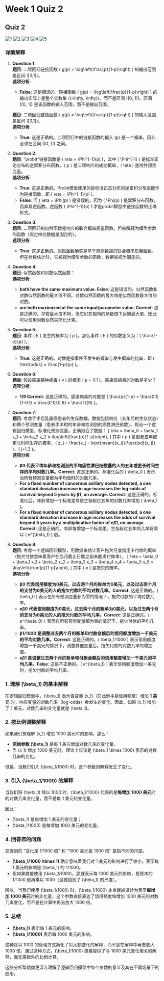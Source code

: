 # Week 1 Quiz 2

## Quiz 2

![1](./img/21.png)
![2](./img/22.png)
![3](./img/23.png)
![4](./img/24.png)
![5](./img/25.png)

### 详细解释

1. **Question 1**:  
   **题目**: 二项回归链接函数 \( g(p) = \log\left(\frac{p}{1-p}\right) \) 的输出范围是区间 \([0,1]\)。  
   **选项分析**:
   - **False**: 这是错误的。链接函数 \( g(p) = \log\left(\frac{p}{1-p}\right) \) 的输出实际上是整个实数集 \((-\infty, \infty)\)，而不是区间 \([0, 1]\)。区间 \([0, 1]\) 是该函数的输入范围，而不是输出范围。

   **题目**: 二项回归链接函数 \( g(p) = \log\left(\frac{p}{1-p}\right) \) 的输入范围是区间 \([0,1]\)。  
   **选项分析**:
   - **True**: 这是正确的。二项回归中的链接函数的输入 \(p\) 是一个概率，因此必须在区间 \([0, 1]\) 之间。

2. **Question 2**:  
   **题目**: "probit"链接函数是 \( \eta = \Phi^{-1}(p) \)，其中 \( \Phi^{-1} \) 是标准正态分布的逆累积分布函数，\( p \) 是二项响应的成功概率，\( \eta \) 是线性预测变量。  
   **选项分析**:
   - **True**: 这是正确的。Probit模型使用的是标准正态分布的逆累积分布函数作为链接函数，即 \( \eta = \Phi^{-1}(p) \)。
   - **False**: 但 \( \eta = \Phi(p) \) 是错误的，因为 \( \Phi(p) \) 是累积分布函数，而非其逆函数。逆函数 \( \Phi^{-1}(p) \) 才是probit模型中链接函数的正确形式。

3. **Question 3**:  
   **题目**: 二项回归的似然函数是响应的联合概率质量函数，但被解释为模型参数的函数（假定响应数据是固定的）。  
   **选项分析**:
   - **True**: 这是正确的。似然函数确实是基于观测数据的联合概率质量函数，但在参数估计时，它被视为模型参数的函数，数据被视为固定的。

4. **Question 4**:  
   **题目**: 似然函数和对数似然函数：  
   **选项分析**:
   - **both have the same maximum value. False**: 这是错误的。似然函数和对数似然函数的最大值不同。对数似然函数的最大值是似然函数最大值的对数。
   - **are both maximized at the same input/parameter value. Correct**: 这是正确的。尽管最大值不同，但它们在相同的参数值下达到最大值，因此可以使用对数似然来简化计算。

5. **Question 5**:  
   **题目**: 事件 \( E \) 发生的概率为 \( p \)，那么事件 \( E \) 的对数定义为：\( \frac{1-p}{p} \)。  
   **选项分析**:
   - **True**: 这是正确的。对数是指事件不发生的概率与发生概率的比率，即 \( \text{odds} = \frac{1-p}{p} \)。

6. **Question 6**:  
   **题目**: 假设感染某种病毒 \( v \) 的概率 \( p = 0.1 \)，感染该病毒的对数是多少？  
   **选项分析**:
   - **1/9 Correct**: 这是正确的。感染病毒的对数是 \( \frac{p}{1-p} = \frac{0.1}{1-0.1} = \frac{0.1}{0.9} = \frac{1}{9} \)。

7. **Question 7**:  
   **题目**: 考虑手术后乳腺癌患者的生存数据。数据包括响应（五年后的生存状态）和两个预测变量（患者手术时的年龄和检测到的癌性淋巴结数）。假设一个逻辑回归模型，标准化预测变量，正确拟合了数据：
   \[
   \eta = \beta_0 + \beta_1 z_1 + \beta_2 z_2 = \log\left(\frac{p}{1-p}\right),
   \]
   其中 \( p \) 是患者五年或更长时间生存的概率，\( z_j = \frac{x_j - \text{mean}(x_j)}{\text{sd}(x_j)} \)，\( j=1,2 \)。  
   **选项分析**:
   - **β0 代表平均年龄和检测到的平均癌性淋巴结数量的人的五年或更长时间生存的平均对数几率。Correct**: 这是正确的。标准化后的 \( \beta_0 \) 表示当所有预测变量都为平均值时的对数几率。
   - **For a fixed number of cancerous axillary nodes detected, a one standard deviation increase in age increases the log-odds of survival beyond 5 years by β1, on average. Correct**: 这是正确的。标准化后，年龄增加一个标准差导致生存超过五年的对数几率增加 \( \beta_1 \)。
   - **For a fixed number of cancerous axillary nodes detected, a one standard deviation increase in age increases the odds of survival beyond 5 years by a multiplicative factor of eβ1, on average. Correct**: 这是正确的。年龄每增加一个标准差，生存超过五年的几率将乘以 \( e^{\beta_1} \) 倍。

8. **Question 8**:  
   **题目**: 考虑一个逻辑回归模型，用数据来估计客户拖欠月度信用卡付款的概率（拖欠付款意味着客户在当月截止日期之前未能支付账单）。
   \[
   \eta = \beta_0 + \beta_1 x_1 + \beta_2 x_2 + \beta_3 x_3 + \beta_4 x_4 + \beta_5 x_5 = \log\left(\frac{p}{1-p}\right),
   \]
   其中 \( p \) 是拖欠的概率。  
   **选项分析**:
   - **β0 代表信用额度为0美元，过去两个月的账单为0美元，以及过去两个月的支付为0美元的人的拖欠付款的平均对数几率。Correct**: 这是正确的。\( \beta_0 \) 表示在所有预测变量都为零的情况下，拖欠付款的平均对数几率。
   - **eβ0 代表信用额度为0美元，过去两个月的账单为0美元，以及过去两个月的支付为0美元的人的拖欠付款的平均几率。Correct**: 这是正确的。\( e^{\beta_0} \) 表示在所有预测变量都为零的情况下，拖欠付款的平均几率。
   - **β1/1000 是调整过去两个月的账单和付款金额后的信用额度增加一千美元的平均对数几率。Correct**: 这是正确的。\( \beta_1/1000 \) 表示信用额度增加一千美元的情况下，调整其他变量后，拖欠付款的对数几率的增加值。
   - **eβ1 是调整过去两个月的账单和付款金额后的信用额度增加一千美元的平均几率。False**: 这是不正确的。\( e^{\beta_1} \) 表示信用额度增加一美元时，拖欠付款的平均几率。

### 1. **理解 \(\beta_1\) 的基本解释**

在逻辑回归模型中，\(\beta_1\) 表示自变量 \(x_1\)（在此例中是信用额度）增加 **1 美元** 时，响应变量的对数几率（log-odds）会发生的变化。因此，如果 \(x_1\) 增加了 1 美元，对数几率的变化量就是 \(\beta_1\)。

### 2. **按比例调整解释**

如果我们想理解 \(x_1\) 增加 1000 美元时的影响，那么：

- **原始参数 \(\beta_1\)** 是每 1 美元增加对数几率的变化量。
- 当 \(x_1\) 增加 1000 美元时，理论上应该是 \(\beta_1 \times 1000\) 表示的对数几率的变化。

但是，当我们引入 \(\beta_1/1000\) 时，这个参数的解释发生了变化。

### 3. **引入 \(\beta_1/1000\) 的解释**

当我们将 \(\beta_1\) 除以 1000 时，\(\beta_1/1000\) 代表的是**每增加 1000 美元**时的对数几率变化量，而不是每 1 美元的变化量。

因此：

- \(\beta_1\) 是每增加 1 美元的变化量；
- \(\beta_1/1000\) 是每增加 1000 美元的变化量。

### 4. **回答您的问题**

您提到的 "变化是 1/1000 倍" 和 "1000 美元是 1000 倍" 是指不同的尺度。

- **\(\beta_1/1000 \times 1\)** 确实意味着我们对 1 美元的影响进行了缩小，表示每 1 美元的影响是 \(\beta_1\) 的 1/1000。
- 但如果直接使用 \(\beta_1/1000\)，那就表示每 1000 美元的影响，是原本的 1/1000 倍再乘以 1000（这就回到了 \(\beta_1\) 的尺度）。

所以，当我们使用 \(\beta_1/1000\) 时，\(\beta_1/1000\) 本身就被设计为表示**每增加 1000 美元**时的变化量，这个参数直接表达了信用额度每增加 1000 美元的对数几率变化，而不是在计算中再去放大 1000 倍。

### 5. **总结**

- **\(\beta_1\)** 表示每 1 美元的影响。
- **\(\beta_1/1000\)** 表示每 1000 美元的影响。

这种除以 1000 的处理方式简化了对大额变化的解释，而不是在解释中再去放大 1000 倍。通过这种方式，\(\beta_1/1000\) 直接提供了与 1000 美元变化相关的解释，而无需额外的比例计算。

这些分析帮助你更深入理解了逻辑回归模型中每个参数的意义及其在不同场景下的应用。
